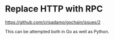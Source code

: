 # Replace HTTP with RPC

https://github.com/crisadamo/gochain/issues/2

This can be attempted both in Go as well as Python.

 
